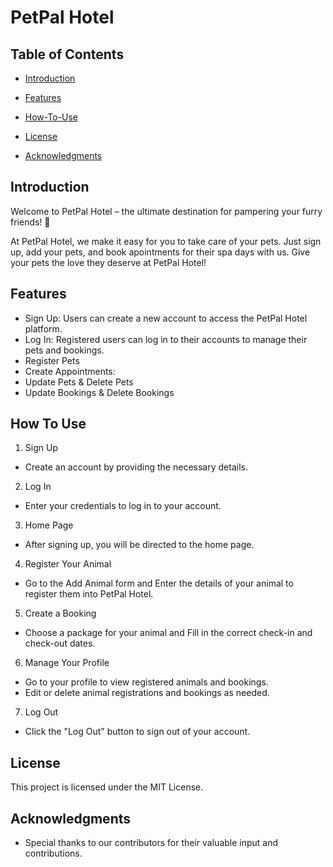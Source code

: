 # PetPal Hotel


## Table of Contents

- [Introduction](#introduction)

- [Features](#features)

- [How-To-Use](#How-To-Use)

- [License](#license)

- [Acknowledgments](#acknowledgments)


## Introduction

Welcome to PetPal Hotel – the ultimate destination for pampering your furry friends! 🐾

At PetPal Hotel, we make it easy for you to take care of your pets. Just sign up, add your pets, and book apointments for their spa days with us. Give your pets the love they deserve at PetPal Hotel!



## Features

- Sign Up: Users can create a new account to access the PetPal Hotel platform.
- Log In: Registered users can log in to their accounts to manage their pets and bookings.
- Register Pets
- Create Appointments: 
- Update Pets & Delete Pets
- Update Bookings & Delete Bookings


## How To Use

1. Sign Up

- Create an account by providing the necessary details.

2. Log In

- Enter your credentials to log in to your account.

3. Home Page

-  After signing up, you will be directed to the home page.

4. Register Your Animal

- Go to the Add Animal form and Enter the details of your animal to register them into PetPal Hotel.

5. Create a Booking

- Choose a package for your animal and Fill in the correct check-in and check-out dates.

6. Manage Your Profile

- Go to your profile to view registered animals and bookings.
- Edit or delete animal registrations and bookings as needed.

7. Log Out

- Click the "Log Out" button to sign out of your account.


## License

This project is licensed under the MIT License.

## Acknowledgments

- Special thanks to our contributors for their valuable input and contributions.